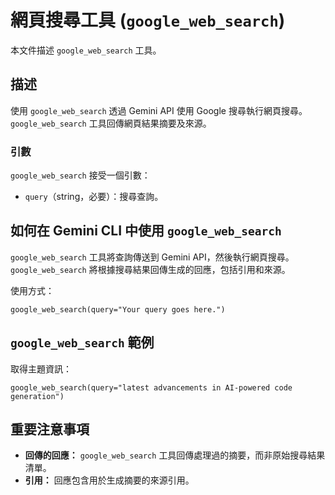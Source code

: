 # 網頁搜尋工具 (`google_web_search`)

本文件描述 `google_web_search` 工具。

## 描述

使用 `google_web_search` 透過 Gemini API 使用 Google 搜尋執行網頁搜尋。`google_web_search` 工具回傳網頁結果摘要及來源。

### 引數

`google_web_search` 接受一個引數：

- `query`（string，必要）：搜尋查詢。

## 如何在 Gemini CLI 中使用 `google_web_search`

`google_web_search` 工具將查詢傳送到 Gemini API，然後執行網頁搜尋。`google_web_search` 將根據搜尋結果回傳生成的回應，包括引用和來源。

使用方式：

```
google_web_search(query="Your query goes here.")
```

## `google_web_search` 範例

取得主題資訊：

```
google_web_search(query="latest advancements in AI-powered code generation")
```

## 重要注意事項

- **回傳的回應：** `google_web_search` 工具回傳處理過的摘要，而非原始搜尋結果清單。
- **引用：** 回應包含用於生成摘要的來源引用。
